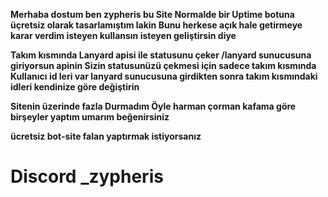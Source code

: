 **Merhaba dostum ben zypheris bu Site Normalde bir Uptime botuna üçretsiz olarak tasarlamıştım lakin Bunu herkese açık hale getirmeye karar verdim
isteyen kullansın isteyen geliştirsin diye**

**Takım kısmında Lanyard apisi ile statusunu çeker /lanyard sunucusuna giriyorsun apinin Sizin statusunüzü çekmesi için sadece takım kısmında Kullanıcı id leri var lanyard sunucusuna girdikten sonra takım kısmındaki
idleri kendinize göre değiştirin**

**Sitenin üzerinde fazla Durmadım Öyle harman çorman kafama göre birşeyler yaptım umarım beğenirsiniz**

**ücretsiz bot-site falan yaptırmak istiyorsanız**

# Discord _zypheris
